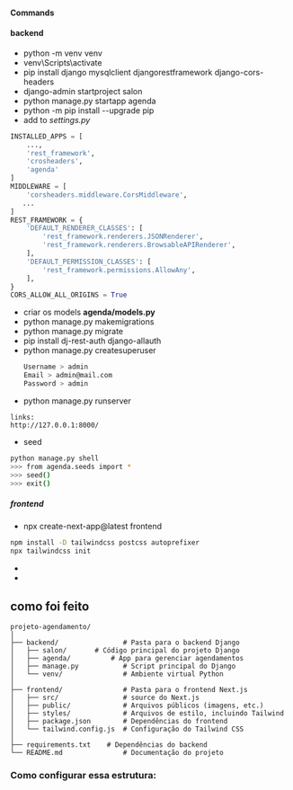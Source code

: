 #### Commands

#### backend

- python -m venv venv
- venv\Scripts\activate
- pip install django mysqlclient djangorestframework django-cors-headers
- django-admin startproject salon
-  python manage.py startapp agenda
- python -m pip install --upgrade pip
- add to *settings.py*

``` py
INSTALLED_APPS = [
    ...,
    'rest_framework',
    'crosheaders',
    'agenda'
]
MIDDLEWARE = [
    'corsheaders.middleware.CorsMiddleware',
   ...
]
REST_FRAMEWORK = {
    'DEFAULT_RENDERER_CLASSES': [
        'rest_framework.renderers.JSONRenderer',
        'rest_framework.renderers.BrowsableAPIRenderer',
    ],
    'DEFAULT_PERMISSION_CLASSES': [
        'rest_framework.permissions.AllowAny',
    ],
}
CORS_ALLOW_ALL_ORIGINS = True


```
- criar os models **agenda/models.py** 
- python manage.py makemigrations
- python manage.py migrate
- pip install dj-rest-auth django-allauth
- python manage.py createsuperuser
  ``` bash
  Username > admin
  Email > admin@mail.com
  Password > admin
  ```
- python manage.py runserver
```
links:
http://127.0.0.1:8000/

```
- seed
``` bash
python manage.py shell
>>> from agenda.seeds import *
>>> seed()
>>> exit()
```

##### frontend
- npx create-next-app@latest frontend
``` bash
npm install -D tailwindcss postcss autoprefixer
npx tailwindcss init
```
- 
- 




## como foi feito

```
projeto-agendamento/
│
├── backend/                # Pasta para o backend Django
│   ├── salon/       # Código principal do projeto Django
│   ├── agenda/          # App para gerenciar agendamentos
│   ├── manage.py           # Script principal do Django
│   └── venv/               # Ambiente virtual Python
│
├── frontend/               # Pasta para o frontend Next.js
│   ├── src/                # source do Next.js
│   ├── public/             # Arquivos públicos (imagens, etc.)
│   ├── styles/             # Arquivos de estilo, incluindo Tailwind
│   ├── package.json        # Dependências do frontend
│   └── tailwind.config.js  # Configuração do Tailwind CSS
│
├── requirements.txt    # Dependências do backend
└── README.md               # Documentação do projeto
```

### Como configurar essa estrutura:
